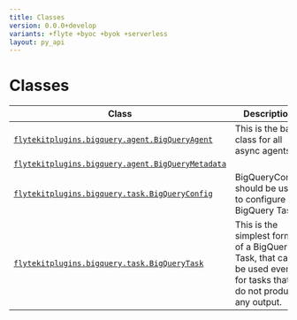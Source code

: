 ```yaml
---
title: Classes
version: 0.0.0+develop
variants: +flyte +byoc +byok +serverless
layout: py_api
---
```


# Classes

| Class | Description |
|-|-|
| [`flytekitplugins.bigquery.agent.BigQueryAgent`](../packages/flytekitplugins.bigquery.agent#flytekitpluginsbigqueryagentbigqueryagent) |This is the base class for all async agents. |
| [`flytekitplugins.bigquery.agent.BigQueryMetadata`](../packages/flytekitplugins.bigquery.agent#flytekitpluginsbigqueryagentbigquerymetadata) | |
| [`flytekitplugins.bigquery.task.BigQueryConfig`](../packages/flytekitplugins.bigquery.task#flytekitpluginsbigquerytaskbigqueryconfig) |BigQueryConfig should be used to configure a BigQuery Task. |
| [`flytekitplugins.bigquery.task.BigQueryTask`](../packages/flytekitplugins.bigquery.task#flytekitpluginsbigquerytaskbigquerytask) |This is the simplest form of a BigQuery Task, that can be used even for tasks that do not produce any output. |
